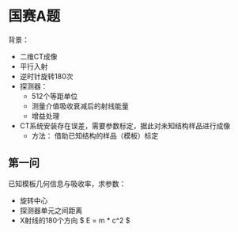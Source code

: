 # 国赛A题

背景：
- 二维CT成像
- 平行入射
- 逆时针旋转180次
- 探测器：
  - 512个等距单位
  - 测量介值吸收衰减后的射线能量
  - 增益处理
- CT系统安装存在误差，需要参数标定，据此对未知结构样品进行成像
  - 方法： 借助已知结构的样品（模板）标定

## 第一问

已知模板几何信息与吸收率，求参数：
- 旋转中心
- 探测器单元之间距离
- X射线的180个方向
$ E = m * c^2 $
